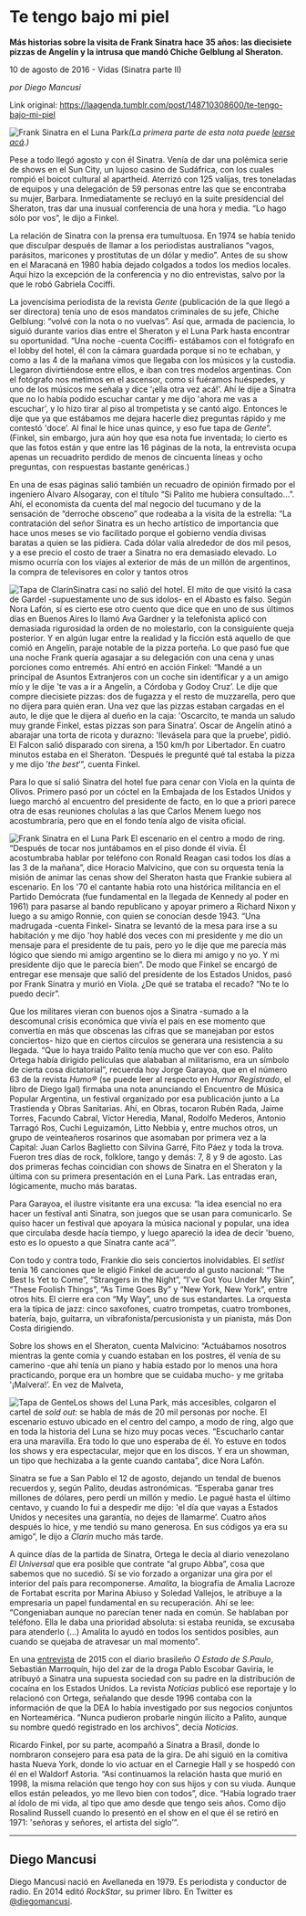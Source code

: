 # Te tengo bajo mi piel

**Más historias sobre la visita de Frank Sinatra hace 35 años: las diecisiete pizzas de Angelín y la intrusa que mandó Chiche Gelblung al Sheraton.**

10 de agosto de 2016 - Vidas (Sinatra parte II)

_por Diego Mancusi_

Link original: https://laagenda.tumblr.com/post/148710308600/te-tengo-bajo-mi-piel

![Frank Sinatra en el Luna Park](https://64.media.tumblr.com/812e192a969c1ea63ec03257d51e232e/tumblr_inline_pk0gvhJzEB1t6q87u_500.jpg)*(La primera parte de esta nota puede [leerse acá](http://laagenda.buenosaires.gob.ar/post/148497381630/la-voz-en-buenos-aires).)*

Pese a todo llegó agosto y con él Sinatra. Venía de dar una polémica serie de shows en el Sun City, un lujoso casino de Sudáfrica, con los cuales rompió el boicot cultural al apartheid. Aterrizó con 125 valijas, tres toneladas de equipos y una delegación de 59 personas entre las que se encontraba su mujer, Barbara. Inmediatamente se recluyó en la suite presidencial del Sheraton, tras dar una inusual conferencia de una hora y media. “Lo hago sólo por vos”, le dijo a Finkel.

La relación de Sinatra con la prensa era tumultuosa. En 1974 se había tenido que disculpar después de llamar a los periodistas australianos “vagos, parásitos, maricones y prostitutas de un dólar y medio”. Antes de su show en el Maracaná en 1980 había dejado colgados a todos los medios locales. Aquí hizo la excepción de la conferencia y no dio entrevistas, salvo por la que le robó Gabriela Cociffi.

La jovencísima periodista de la revista *Gente* (publicación de la que llegó a ser directora) tenía uno de esos mandatos criminales de su jefe, Chiche Gelblung: “volvé con la nota o no vuelvas”. Así que, armada de paciencia, lo siguió durante varios días entre el Sheraton y el Luna Park hasta encontrar su oportunidad. “Una noche -cuenta Cociffi- estábamos con el fotógrafo en el lobby del hotel, él con la cámara guardada porque si no te echaban, y como a las 4 de la mañana vimos que llegaba con los músicos y la custodia. Llegaron divirtiéndose entre ellos, e iban con tres modelos argentinas. Con el fotógrafo nos metimos en el ascensor, como si fuéramos huéspedes, y uno de los músicos me señala y dice ‘¡ella otra vez acá!’. Ahí le dije a Sinatra que no lo había podido escuchar cantar y me dijo 'ahora me vas a escuchar’, y lo hizo tirar al piso al trompetista y se cantó algo. Entonces le dije que ya que estábamos me dejara hacerle diez preguntas rápido y me contestó 'doce’. Al final le hice unas quince, y eso fue tapa de *Gente*”. (Finkel, sin embargo, jura aún hoy que esa nota fue inventada; lo cierto es que las fotos están y que entre las 16 páginas de la nota, la entrevista ocupa apenas un recuadrito perdido de menos de cincuenta líneas y ocho preguntas, con respuestas bastante genéricas.)

En una de esas páginas salió también un recuadro de opinión firmado por el ingeniero Álvaro Alsogaray, con el título “Si Palito me hubiera consultado…”. Ahí, el economista da cuenta del mal negocio del tucumano y de la sensación de “derroche obsceno” que rodeaba a la visita de la estrella: “La contratación del señor Sinatra es un hecho artístico de importancia que hace unos meses se vio facilitado porque el gobierno vendía divisas baratas a quien se las pidiera. Cada dólar valía alrededor de dos mil pesos, y a ese precio el costo de traer a Sinatra no era demasiado elevado. Lo mismo ocurría con los viajes al exterior de más de un millón de argentinos, la compra de televisores en color y tantos otros 


![Tapa de Clarín](https://64.media.tumblr.com/34deed1e9b61d483d745dd272b31498a/tumblr_inline_pk0gvhRmDy1t6q87u_400.jpg)Sinatra casi no salió del hotel. El mito de que visitó la casa de Gardel -supuestamente uno de sus ídolos- en el Abasto es falso. Según Nora Lafón, sí es cierto ese otro cuento que dice que en uno de sus últimos días en Buenos Aires lo llamó Ava Gardner y la telefonista aplicó con demasiada rigurosidad la orden de no molestarlo, con la consiguiente queja posterior. Y en algún lugar entre la realidad y la ficción está aquello de que comió en Angelín, paraje notable de la pizza porteña. Lo que pasó fue que una noche Frank quería agasajar a su delegación con una cena y unas porciones como entremés. Ahí entró en acción Finkel: “Mandé a un principal de Asuntos Extranjeros con un coche sin identificar y a un amigo mío y le dije 'te vas a ir a Angelín, a Córdoba y Godoy Cruz’. Le dije que compre diecisiete pizzas: dos de fugazza y el resto de muzzarella, pero que no dijera para quién eran. Una vez que las pizzas estaban cargadas en el auto, le dije que le dijera al dueño en la caja: 'Oscarcito, te manda un saludo muy grande Finkel, estas pizzas son para Sinatra’. Oscar de Angelín atinó a abarajar una torta de ricota y durazno: 'llevásela para que la pruebe’, pidió. El Falcon salió disparado con sirena, a 150 km/h por Libertador. En cuatro minutos estaba en el Sheraton. 'Después le pregunté qué tal estaba la pizza y me dijo ’*the best*’”, cuenta Finkel.

Para lo que sí salió Sinatra del hotel fue para cenar con Viola en la quinta de Olivos. Primero pasó por un cóctel en la Embajada de los Estados Unidos y luego marchó al encuentro del presidente de facto, en lo que a priori parece otra de esas reuniones cholulas a las que Carlos Menem luego nos acostumbraría, pero que en el fondo tenía algo de visita oficial.

![Frank Sinatra en el Luna Park](https://64.media.tumblr.com/fe7bea7cdf72c30574036425678bbac6/tumblr_inline_pk0gviuZwi1t6q87u_500.jpg) El escenario en el centro a modo de ring. “Después de tocar nos juntábamos en el piso donde él vivía. Él acostumbraba hablar por teléfono con Ronald Reagan casi todos los días a las 3 de la mañana”, dice Horacio Malvicino, que con su orquesta tenía la misión de animar las cenas show del Sheraton hasta que Frankie subiera al escenario. En los '70 el cantante había roto una histórica militancia en el Partido Demócrata (fue fundamental en la llegada de Kennedy al poder en 1961) para pasarse al bando republicano y apoyar primero a Richard Nixon y luego a su amigo Ronnie, con quien se conocían desde 1943. “Una madrugada -cuenta Finkel- Sinatra se levantó de la mesa para irse a su habitación y me dijo 'hoy hablé dos veces con mi presidente y me dio un mensaje para el presidente de tu país, pero yo le dije que me parecía más lógico que siendo mi amigo argentino se lo diera mi amigo y no yo. Y mi presidente dijo que le parecía bien”. De modo que Finkel se encargó de entregar ese mensaje que salió del presidente de los Estados Unidos, pasó por Frank Sinatra y murió en Viola. ¿De qué se trataba el recado? “No te lo puedo decir”.

Que los militares vieran con buenos ojos a Sinatra -sumado a la descomunal crisis económica que vivía el país en ese momento que convertía en más que obscenas las cifras que se manejaban por estos conciertos- hizo que en ciertos círculos se generara una resistencia a su llegada. “Que lo haya traido Palito tenía mucho que ver con eso. Palito Ortega había dirigido películas que alababan al militarismo, era un símbolo de cierta cosa dictatorial”, recuerda hoy Jorge Garayoa, que en el número 63 de la revista *Humo®* (se puede leer al respecto en *Humor Registrado*, el libro de Diego Igal) firmaba una nota anunciando el Encuentro de Música Popular Argentina, un festival organizado por esa publicación junto a La Trastienda y Obras Sanitarias. Ahí, en Obras, tocaron Rubén Rada, Jaime Torres, Facundo Cabral, Víctor Heredia, Manal, Rodolfo Mederos, Antonio Tarragó Ros, Cuchi Leguizamón, Litto Nebbia y, entre muchos otros, un grupo de veinteañeros rosarinos que asomaban por primera vez a la Capital: Juan Carlos Baglietto con Silvina Garré, Fito Páez y toda la trova. Fueron tres días de rock, folklore, tango y demás: 7, 8 y 9 de agosto. Las dos primeras fechas coincidían con shows de Sinatra en el Sheraton y la última con su primera presentación en el Luna Park. Las entradas eran, lógicamente, mucho más baratas.

Para Garayoa, el ilustre visitante era una excusa: “la idea esencial no era hacer un festival anti Sinatra, son juegos que se usan para comunicarlo. Se quiso hacer un festival que apoyara la música nacional y popular, una idea que circulaba desde hacía tiempo, y luego apareció la idea de decir 'bueno, esto es lo opuesto a que Sinatra cante acá’”.

Con todo y contra todo, Frankie dio seis conciertos inolvidables. El *setlist* tenía 16 canciones que le eligió Finkel de acuerdo al gusto nacional: “The Best Is Yet to Come”, “Strangers in the Night”, “I’ve Got You Under My Skin”, “These Foolish Things”, “As Time Goes By” y “New York, New York”, entre otros hits. El cierre era con “My Way”, uno de sus estandartes. La orquesta era la típica de jazz: cinco saxofones, cuatro trompetas, cuatro trombones, batería, bajo, guitarra, un vibrafonista/percusionista y un pianista, más Don Costa dirigiendo.

Sobre los shows en el Sheraton, cuenta Malvicino: “Actuábamos nosotros mientras la gente comía y cuando estaban en los postres, él venía de su camerino -que ahí tenía un piano y había estado por lo menos una hora practicando, porque era un hombre que se cuidaba mucho- y me gritaba '¡Malvera!’. En vez de Malveta, 


![Tapa de Gente](https://64.media.tumblr.com/807b91cec0966a4416dadb0330e3f6ac/tumblr_inline_pk0gvjgimk1t6q87u_400.jpg)Los shows del Luna Park, más accesibles, colgaron el cartel de *sold out*: se habla de más de 20 mil personas por noche. El escenario estuvo ubicado en el centro del campo, a modo de ring, algo que en toda la historia del Luna se hizo muy pocas veces. “Escucharlo cantar era una maravilla. Era todo lo que uno esperaba de él. Yo estuve en todos los shows y era espectacular, mejor que en los discos. Y era un showman, un tipo que hechizaba a la gente cuando cantaba”, dice Nora Lafón.

Sinatra se fue a San Pablo el 12 de agosto, dejando un tendal de buenos recuerdos y, según Palito, deudas astronómicas. “Esperaba ganar tres millones de dólares, pero perdí un millón y medio. Le pagué hasta el último centavo, y cuando lo fui a despedir me dijo: 'el día que vayas a Estados Unidos y necesites una garantía, no dejes de llamarme’. Cuatro años después lo hice, y me tendió su mano generosa. En sus códigos ya era su amigo”, le dijo a *Clarín* mucho más tarde. 

A quince días de la partida de Sinatra, Ortega le decía al diario venezolano *El Universal* que era posible que contrate “al grupo Abba”, cosa que sabemos que no sucedió. Sí se vio forzado a organizar una gira por el interior del país para recomponerse. *Amalita*, la biografía de Amalia Lacroze de Fortabat escrita por Marina Abiuso y Soledad Vallejos, le atribuye a la empresaria un papel fundamental en su recuperación. Ahí se lee: “Congeniaban aunque no parecían tener nada en común. Se hablaban por teléfono. Ella le daba una prioridad absoluta: si estaba reunida, se excusaba para atenderlo (…) Amalita lo ayudó en todos los sentidos posibles, aun cuando se quejaba de atravesar un mal momento”.

En una [entrevista](http://cultura.estadao.com.br/noticias/musica,narcos-deturpou-e-glamourizou-a-vida-do-meu-pai--diz-filho-de-pablo-escobar,1791740) de 2015 con el diario brasileño *O Estado de S.Paulo*, Sebastián Marroquín, hijo del zar de la droga Pablo Escobar Gaviria, le atribuyó a Sinatra una supuesta sociedad con su padre en la distribución de cocaína en los Estados Unidos. La revista *Noticias* publicó ese reportaje y lo relacionó con Ortega, señalando que desde 1996 contaba con la información de que la DEA lo había investigado por sus negocios conjuntos en Norteamérica. “Nunca pudieron probarle ningún ilícito a Palito, aunque su nombre quedó registrado en los archivos”, decía *Noticias*.

Ricardo Finkel, por su parte, acompañó a Sinatra a Brasil, donde lo nombraron consejero para esa pata de la gira. De ahí siguió en la comitiva hasta Nueva York, donde lo vio actuar en el Carnegie Hall y se hospedó con él en el Waldorf Astoria. “Así continuamos la relación hasta que murió en 1998, la misma relación que tengo hoy con sus hijos y con su viuda. Aunque ellos están peleados, yo me llevo bien con todos”, dice. “Había logrado traer al ídolo de mi vida, al tipo que amo desde que tengo seis años. Como dijo Rosalind Russell cuando lo presentó en el show en el que él se retiró en 1971: 'señoras y señores, el artista del siglo’”. 

  




---

 Diego Mancusi
--------------

 Diego Mancusi nació en Avellaneda en 1979. Es periodista y conductor de radio. En 2014 editó *RockStar*, su primer libro. En Twitter es [@diegomancusi](https://twitter.com/diegomancusi).

